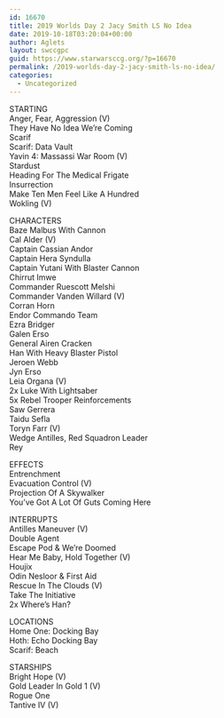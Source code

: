 ```yaml
---
id: 16670
title: 2019 Worlds Day 2 Jacy Smith LS No Idea
date: 2019-10-18T03:20:04+00:00
author: Aglets
layout: swccgpc
guid: https://www.starwarsccg.org/?p=16670
permalink: /2019-worlds-day-2-jacy-smith-ls-no-idea/
categories:
  - Uncategorized
---
```

STARTING  
Anger, Fear, Aggression (V)  
They Have No Idea We&#8217;re Coming  
Scarif  
Scarif: Data Vault  
Yavin 4: Massassi War Room (V)  
Stardust  
Heading For The Medical Frigate  
Insurrection  
Make Ten Men Feel Like A Hundred  
Wokling (V)

CHARACTERS  
Baze Malbus With Cannon  
Cal Alder (V)  
Captain Cassian Andor  
Captain Hera Syndulla  
Captain Yutani With Blaster Cannon  
Chirrut Imwe  
Commander Ruescott Melshi  
Commander Vanden Willard (V)  
Corran Horn  
Endor Commando Team  
Ezra Bridger  
Galen Erso  
General Airen Cracken  
Han With Heavy Blaster Pistol  
Jeroen Webb  
Jyn Erso  
Leia Organa (V)  
2x Luke With Lightsaber  
5x Rebel Trooper Reinforcements  
Saw Gerrera  
Taidu Sefla  
Toryn Farr (V)  
Wedge Antilles, Red Squadron Leader  
Rey

EFFECTS  
Entrenchment  
Evacuation Control (V)  
Projection Of A Skywalker  
You&#8217;ve Got A Lot Of Guts Coming Here

INTERRUPTS  
Antilles Maneuver (V)  
Double Agent  
Escape Pod & We&#8217;re Doomed  
Hear Me Baby, Hold Together (V)  
Houjix  
Odin Nesloor & First Aid  
Rescue In The Clouds (V)  
Take The Initiative  
2x Where&#8217;s Han?

LOCATIONS  
Home One: Docking Bay  
Hoth: Echo Docking Bay  
Scarif: Beach

STARSHIPS  
Bright Hope (V)  
Gold Leader In Gold 1 (V)  
Rogue One  
Tantive IV (V)